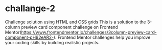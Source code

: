 # challange-2
Challenge solution using HTML and CSS grids 
This is a solution to the 3-column preview card component challenge on Frontend Mentor(https://www.frontendmentor.io/challenges/3column-preview-card-component-pH92eAR2-). Frontend Mentor challenges help you improve your coding skills by building realistic projects. 
